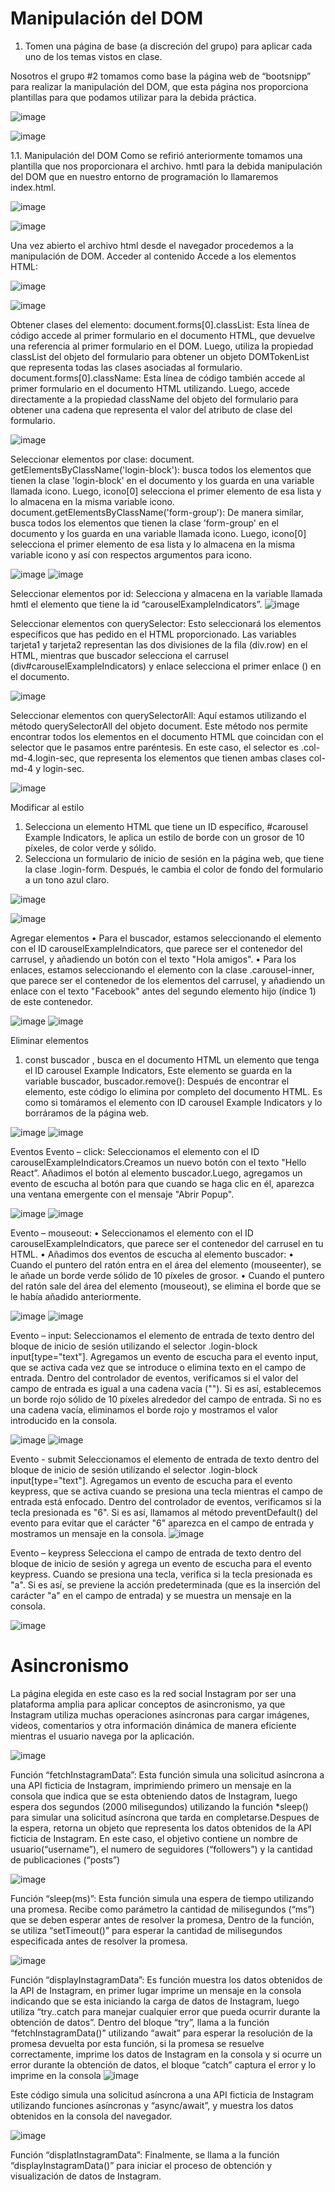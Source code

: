 # Manipulación del DOM
1. Tomen una página de base (a discreción del grupo) para aplicar cada uno de los temas vistos en clase.

Nosotros el grupo #2 tomamos como base la página web de “bootsnipp” para realizar la manipulación del DOM, que esta página nos proporciona plantillas para que podamos utilizar para la debida práctica.

![image](https://github.com/franciscocaero/Lab05/assets/150805792/bb5b21bd-ed04-424f-9a25-fc130a78d83b)

 
![image](https://github.com/franciscocaero/Lab05/assets/150805792/7e7000c3-21f4-4aa6-9376-3c61bbd70322)

 

1.1.	Manipulación del DOM
Como se refirió anteriormente tomamos una plantilla que nos proporcionara el archivo. hmtl para la debida manipulación del DOM que en nuestro entorno de programación lo llamaremos index.html.

 ![image](https://github.com/franciscocaero/Lab05/assets/150805792/b1e88ada-e247-4407-b5cd-40c470c81650)

![image](https://github.com/franciscocaero/Lab05/assets/150805792/ae5552d7-2170-4ef9-bf2d-9829efad7cde)

 
Una vez abierto el archivo html desde el navegador procedemos a la manipulación de DOM.
Acceder al contenido
Accede a los elementos HTML:
 
![image](https://github.com/franciscocaero/Lab05/assets/150805792/cf812964-f375-4b4d-9e6d-4d283ff185d1)

 ![image](https://github.com/franciscocaero/Lab05/assets/150805792/50ce1192-3dcd-4b2d-a309-63f6351f1023)

Obtener clases del elemento:
document.forms[0].classList: Esta línea de código accede al primer formulario en el documento HTML, que devuelve una referencia al primer formulario en el DOM. Luego, utiliza la propiedad classList del objeto del formulario para obtener un objeto DOMTokenList que representa todas las clases asociadas al formulario.
document.forms[0].className: Esta línea de código también accede al primer formulario en el documento HTML utilizando. Luego, accede directamente a la propiedad className del objeto del formulario para obtener una cadena que representa el valor del atributo de clase del formulario.

 ![image](https://github.com/franciscocaero/Lab05/assets/150805792/c038a694-ef6b-4ec6-b895-58adc9c471a9)

Seleccionar elementos por clase:
document. getElementsByClassName('login-block'): busca todos los elementos que tienen la clase 'login-block' en el documento y los guarda en una variable llamada icono. Luego, icono[0] selecciona el primer elemento de esa lista y lo almacena en la misma variable icono.
document.getElementsByClassName('form-group'): De manera similar, busca todos los elementos que tienen la clase 'form-group' en el documento y los guarda en una variable llamada icono. Luego, icono[0] selecciona el primer elemento de esa lista y lo almacena en la misma variable icono y así con respectos argumentos para icono.


 ![image](https://github.com/franciscocaero/Lab05/assets/150805792/c63cd663-ec98-4d18-8654-7efb18799fd9)
![image](https://github.com/franciscocaero/Lab05/assets/150805792/867fc4bf-ff93-45e4-8b6d-5de2fe1007b6)

 
Seleccionar elementos por id:
Selecciona y almacena en la variable llamada hmtl el elemento que tiene la id “carouselExampleIndicators”.
![image](https://github.com/franciscocaero/Lab05/assets/150805792/eb2b233f-0810-4320-a41b-3215ab12e2bb)

 
Seleccionar elementos con querySelector:
Esto seleccionará los elementos específicos que has pedido en el HTML proporcionado. Las variables tarjeta1 y tarjeta2 representan las dos divisiones de la fila (div.row) en el HTML, mientras que buscador selecciona el carrusel (div#carouselExampleIndicators) y enlace selecciona el primer enlace (<a>) en el documento.

![image](https://github.com/franciscocaero/Lab05/assets/150805792/e043f00d-fe8d-4e70-bc2f-9b2ca47a0883)

 
Seleccionar elementos con querySelectorAll:
Aquí estamos utilizando el método querySelectorAll del objeto document. Este método nos permite encontrar todos los elementos en el documento HTML que coincidan con el selector que le pasamos entre paréntesis. En este caso, el selector es .col-md-4.login-sec, que representa los elementos que tienen ambas clases col-md-4 y login-sec.


 ![image](https://github.com/franciscocaero/Lab05/assets/150805792/738dc8bf-2721-4ef0-ad73-e8cefd9b9752)

Modificar al estilo
1.	 Selecciona un elemento HTML que tiene un ID específico, #carousel Example Indicators, le aplica un estilo de borde con un grosor de 10 píxeles, de color verde y sólido.
2.	Selecciona un formulario de inicio de sesión en la página web, que tiene la clase .login-form. Después, le cambia el color de fondo del formulario a un tono azul claro.

 ![image](https://github.com/franciscocaero/Lab05/assets/150805792/f57f4c80-ff81-476d-af33-f60f4e7c9b98)

![image](https://github.com/franciscocaero/Lab05/assets/150805792/5f9dd5fd-7366-48d2-b54f-c25bd0024d62)

 
Agregar elementos
•	Para el buscador, estamos seleccionando el elemento con el ID carouselExampleIndicators, que parece ser el contenedor del carrusel, y añadiendo un botón con el texto "Hola amigos".
•	Para los enlaces, estamos seleccionando el elemento con la clase .carousel-inner, que parece ser el contenedor de los elementos del carrusel, y añadiendo un enlace con el texto "Facebook" antes del segundo elemento hijo (índice 1) de este contenedor.
 
 ![image](https://github.com/franciscocaero/Lab05/assets/150805792/5fed8a10-41dd-4d10-8f60-ce6cf5ac13db)
 ![image](https://github.com/franciscocaero/Lab05/assets/150805792/0dca6fc3-d3af-4e4f-bd98-0d3742cf894c)


Eliminar elementos
1.	const buscador , busca en el documento HTML un elemento que tenga el ID carousel Example Indicators, Este elemento se guarda en la variable buscador, buscador.remove(): Después de encontrar el elemento, este código lo elimina por completo del documento HTML. Es como si tomáramos el elemento con ID carousel Example Indicators y lo borráramos de la página web.
   

 ![image](https://github.com/franciscocaero/Lab05/assets/150805792/d8651dfe-00b3-4577-af2a-111858d4336b)
 ![image](https://github.com/franciscocaero/Lab05/assets/150805792/37c12b96-b069-4287-b992-537cdbf0b21b)


Eventos
Evento – click:
Seleccionamos el elemento con el ID carouselExampleIndicators.Creamos un nuevo botón con el texto "Hello React”. Añadimos el botón al elemento buscador.Luego, agregamos un evento de escucha al botón para que cuando se haga clic en él, aparezca una ventana emergente con el mensaje "Abrir Popup".
 

 ![image](https://github.com/franciscocaero/Lab05/assets/150805792/15a13070-98f0-4515-8eaf-ab1422335d1b)
  ![image](https://github.com/franciscocaero/Lab05/assets/150805792/124b73c3-3422-4acb-bc71-c8e4c35391be)


Evento – mouseout:
•	Seleccionamos el elemento con el ID carouselExampleIndicators, que parece ser el contenedor del carrusel en tu HTML.
•	Añadimos dos eventos de escucha al elemento buscador:
•	Cuando el puntero del ratón entra en el área del elemento (mouseenter), se le añade un borde verde sólido de 10 píxeles de grosor.
•	Cuando el puntero del ratón sale del área del elemento (mouseout), se elimina el borde que se le había añadido anteriormente.

 ![image](https://github.com/franciscocaero/Lab05/assets/150805792/0a0ff14b-7aca-421c-9daa-d6872f974fdb)
 ![image](https://github.com/franciscocaero/Lab05/assets/150805792/030a9676-e3bd-48e9-8d18-5a31ba24fd08)

 
Evento – input:
Seleccionamos el elemento de entrada de texto dentro del bloque de inicio de sesión utilizando el selector .login-block input[type="text"].
Agregamos un evento de escucha para el evento input, que se activa cada vez que se introduce o elimina texto en el campo de entrada.
Dentro del controlador de eventos, verificamos si el valor del campo de entrada es igual a una cadena vacía (""). Si es así, establecemos un borde rojo sólido de 10 píxeles alrededor del campo de entrada. Si no es una cadena vacía, eliminamos el borde rojo y mostramos el valor introducido en la consola.

![image](https://github.com/franciscocaero/Lab05/assets/150805792/0371a2d9-05ed-48c8-b2e1-82dd3b7da77d)
 ![image](https://github.com/franciscocaero/Lab05/assets/150805792/9f88bdbd-7153-4cd9-92d3-b221b1e8f23d)

 
Evento - submit
Seleccionamos el elemento de entrada de texto dentro del bloque de inicio de sesión utilizando el selector .login-block input[type="text"].
Agregamos un evento de escucha para el evento keypress, que se activa cuando se presiona una tecla mientras el campo de entrada está enfocado.
Dentro del controlador de eventos, verificamos si la tecla presionada es "6". Si es así, llamamos al método preventDefault() del evento para evitar que el carácter "6" aparezca en el campo de entrada y mostramos un mensaje en la consola.
![image](https://github.com/franciscocaero/Lab05/assets/150805792/745544c7-229d-4c52-886f-7c311647b0ea)

 
Evento – keypress
Selecciona el campo de entrada de texto dentro del bloque de inicio de sesión y agrega un evento de escucha para el evento keypress. Cuando se presiona una tecla, verifica si la tecla presionada es "a". Si es así, se previene la acción predeterminada (que es la inserción del carácter "a" en el campo de entrada) y se muestra un mensaje en la consola.
 
![image](https://github.com/franciscocaero/Lab05/assets/150805792/201612a1-d0d2-4ee1-b01c-1881f714f41e)



# Asincronismo 
La página elegida en este caso es la red social Instagram por ser una plataforma amplia para aplicar conceptos de asincronismo, ya que Instagram utiliza muchas operaciones asíncronas para cargar imágenes, 
videos, comentarios y otra información dinámica de manera eficiente mientras el usuario navega por la aplicación.
 
![image](https://github.com/silviachaluisa/asyncronismo-dom/assets/133398724/0ab769e2-2ae1-40fd-bda5-fad50b7af586)


Función “fetchInstagramData”: Esta función simula una solicitud asíncrona a una API ficticia de Instagram, imprimiendo primero un mensaje en la consola que indica que se esta obteniendo datos de Instagram, luego espera dos segundos (2000 milisegundos) utilizando la función *sleep() para simular una solicitud asíncrona que tarda en completarse.Despues de la espera, 
retorna un objeto que representa los datos obtenidos de la API ficticia de Instagram. En este caso, el objetivo contiene un nombre de usuario(“username”), el numero de seguidores (“followers”) y la cantidad de publicaciones (“posts”)

![image](https://github.com/silviachaluisa/asyncronismo-dom/assets/133398724/12bd1dcd-3dbb-4c60-9a0b-6a516452e1a8)


Función “sleep(ms)”: Esta función simula una espera de tiempo utilizando una promesa. Recibe como parámetro la cantidad de milisegundos (“ms”) que se deben esperar antes de resolver la promesa, 
Dentro de la función, se utiliza “setTimeout()” para esperar la cantidad de milisegundos especificada antes de resolver la promesa.
 
![image](https://github.com/silviachaluisa/asyncronismo-dom/assets/133398724/18bfdf08-e126-4a46-9bf5-65fb0f6fa2f9)

Función “displayInstagramData”: Es función muestra los datos obtenidos de la API de Instagram, en primer lugar imprime un mensaje en la consola indicando que se esta iniciando la carga de datos de Instagram, 
luego utiliza “try..catch para manejar cualquier error que pueda ocurrir durante la obtención de datos”. Dentro del bloque “try”, llama a la función “fetchInstagramData()” utilizando “await” para esperar la resolución de la promesa devuelta por esta función, 
si la promesa se resuelve correctamente, imprime los datos de Instagram en la consola y si ocurre un error durante la obtención de datos, el bloque “catch” captura el error y lo imprime en la consola
![image](https://github.com/silviachaluisa/asyncronismo-dom/assets/133398724/cb7fd0ff-36f2-4b02-82f5-cdb5a1663df5)

 
Este código simula una solicitud asíncrona a una API ficticia de Instagram utilizando funciones asíncronas y “async/await”, y muestra los datos obtenidos en la consola del navegador.
 
![image](https://github.com/silviachaluisa/asyncronismo-dom/assets/133398724/e394bb6e-9d35-4e3f-a360-86450465a251)

Función “displatInstagramData”: Finalmente, se llama a la función “displayInstagramData()” para iniciar el proceso de obtención y visualización de datos de Instagram.
